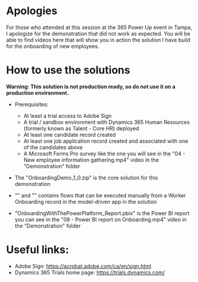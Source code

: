 # Apologies
For those who attended at this session at the 365 Power Up event in Tampa, I apologize for the demonstration that did not work as expected. You will be able to find videos here that will show you in action the solution I have build for the onboarding of new employees.

# How to use the solutions
**Warning: This solution is not production ready, so do not use it on a production environment.**
- Prerequisites:
  - At least a trial access to Adobe Sign
  - A trial / sandbox environment with Dynamics 365 Human Resources (formerly known as Talent - Core HR) deployed
  - At least one candidate record created
  - At least one job application record created and associated with one of the candidates above
  - A Microsoft Forms Pro survey like the one you will see in the "04 - New employee information gathering.mp4" video in the "Demonstration" folder
  
- The "OnboardingDemo_1_0.zip" is the core solution for this demonstration
- "" and "" contains flows that can be executed manually from a Worker Onboarding record in the model-driven app in the solution
- "OnboardingWithThePowerPlatform_Report.pbix" is the Power BI report you can see in the "08 - Power BI report on Onboarding.mp4" video in the "Demonstration" folder

# Useful links:
- Adobe Sign: https://acrobat.adobe.com/ca/en/sign.html
- Dynamics 365 Trials home page: https://trials.dynamics.com/

